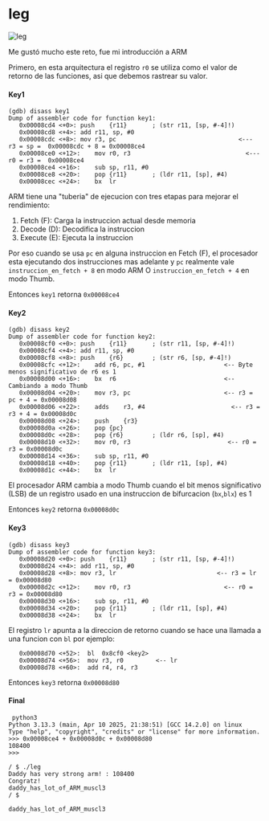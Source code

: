 # leg

![leg](https://github.com/user-attachments/assets/d56b7e18-4381-434c-98a0-ab0c44989cd9)

Me gustó mucho este reto, fue mi introducción a ARM

Primero, en esta arquitectura el registro `r0` se utiliza como el valor de retorno de las funciones, asi que debemos rastrear su valor.

#### Key1
``` 
(gdb) disass key1
Dump of assembler code for function key1:
   0x00008cd4 <+0>:	push	{r11}		; (str r11, [sp, #-4]!)
   0x00008cd8 <+4>:	add	r11, sp, #0
   0x00008cdc <+8>:	mov	r3, pc                                  <--- r3 = sp =  0x00008cdc + 8 = 0x00008ce4 
   0x00008ce0 <+12>:	mov	r0, r3                                <--- r0 = r3 =  0x00008ce4 
   0x00008ce4 <+16>:	sub	sp, r11, #0
   0x00008ce8 <+20>:	pop	{r11}		; (ldr r11, [sp], #4)
   0x00008cec <+24>:	bx	lr
```

ARM tiene una "tuberia" de ejecucion con tres etapas para mejorar el rendimiento:
1. Fetch (F): Carga la instruccion actual desde memoria
2. Decode (D): Decodifica la instruccion
3. Execute (E): Ejecuta la instruccion

Por eso cuando se usa `pc` en alguna instruccion en Fetch (F), el procesador esta ejecutando dos instrucciones mas adelante y `pc`
realmente vale `instruccion_en_fetch + 8` en modo ARM O `instruccion_en_fetch + 4` en modo Thumb.

Entonces `key1` retorna `0x00008ce4`

#### Key2
```
(gdb) disass key2
Dump of assembler code for function key2:
   0x00008cf0 <+0>:	push	{r11}		; (str r11, [sp, #-4]!)
   0x00008cf4 <+4>:	add	r11, sp, #0
   0x00008cf8 <+8>:	push	{r6}		; (str r6, [sp, #-4]!)
   0x00008cfc <+12>:	add	r6, pc, #1                      <-- Byte menos significativo de r6 es 1
   0x00008d00 <+16>:	bx	r6                              <-- Cambiando a modo Thumb
   0x00008d04 <+20>:	mov	r3, pc                          <-- r3 = pc + 4 = 0x00008d08
   0x00008d06 <+22>:	adds	r3, #4                        <-- r3 = r3 + 4 = 0x00008d0c
   0x00008d08 <+24>:	push	{r3}
   0x00008d0a <+26>:	pop	{pc}
   0x00008d0c <+28>:	pop	{r6}		; (ldr r6, [sp], #4)
   0x00008d10 <+32>:	mov	r0, r3                           <-- r0 = r3 = 0x00008d0c
   0x00008d14 <+36>:	sub	sp, r11, #0
   0x00008d18 <+40>:	pop	{r11}		; (ldr r11, [sp], #4)
   0x00008d1c <+44>:	bx	lr
```

El procesador ARM cambia a modo Thumb cuando el bit menos significativo (LSB) de un registro usado en una instruccion de bifurcacion (`bx`,`blx`) es 1

Entonces `key2` retorna `0x00008d0c`

#### Key3
```
(gdb) disass key3
Dump of assembler code for function key3:
   0x00008d20 <+0>:	push	{r11}		; (str r11, [sp, #-4]!)
   0x00008d24 <+4>:	add	r11, sp, #0
   0x00008d28 <+8>:	mov	r3, lr                            <-- r3 = lr = 0x00008d80
   0x00008d2c <+12>:	mov	r0, r3                          <-- r0 = r3 = 0x00008d80
   0x00008d30 <+16>:	sub	sp, r11, #0
   0x00008d34 <+20>:	pop	{r11}		; (ldr r11, [sp], #4)
   0x00008d38 <+24>:	bx	lr         
```

El registro `lr` apunta a la direccion de retorno cuando se hace una llamada a una funcion con `bl` por ejemplo:
```
   0x00008d70 <+52>:  bl  0x8cf0 <key2>
   0x00008d74 <+56>:  mov r3, r0         <-- lr
   0x00008d78 <+60>:  add r4, r4, r3
```

Entonces `key3` retorna `0x00008d80`

#### Final
```
 python3
Python 3.13.3 (main, Apr 10 2025, 21:38:51) [GCC 14.2.0] on linux
Type "help", "copyright", "credits" or "license" for more information.
>>> 0x00008ce4 + 0x00008d0c + 0x00008d80
108400
>>>
```

```
/ $ ./leg
Daddy has very strong arm! : 108400
Congratz!
daddy_has_lot_of_ARM_muscl3
/ $
```

`daddy_has_lot_of_ARM_muscl3`

